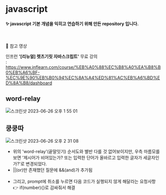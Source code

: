 # javascript
#### ✨ javascript 기본 개념을 익히고 연습하기 위해 만든 repository 입니다.
<br />
<br />
📌 참고 영상
<p></p>

인프런 **'[리뉴얼] 렛츠기릿 자바스크립트'** 무료 강의<br />
: https://www.inflearn.com/course/%EB%A0%88%EC%B8%A0%EA%B8%B0%EB%A6%BF-%EC%9E%90%EB%B0%94%EC%8A%A4%ED%81%AC%EB%A6%BD%ED%8A%B8/dashboard

## word-relay
![스크린샷 2023-06-26 오후 1 55 01](https://github.com/bmr03016/javascript/assets/115970361/0a640b73-bbfc-4214-ad35-623ec2d24256)
<br />
## 쿵쿵따
![스크린샷 2023-06-26 오후 2 31 08](https://github.com/bmr03016/javascript/assets/115970361/49e56aba-29b3-40b0-b058-690cb2e3e76b)
<ul>
  <li>위의 'word-relay'(끝말잇기) 순서도와 별반 다를 것 없어보이지만, 우측 마름모를 보면 '제시어가 비어있는가? 또는 입력한 단어가 올바르고 입력한 글자가 세글자인가?'로 변경되었다.</li>
  <li>||(or)만 존재했던 질문에 &&(and)가 추가됨</li><br />
  <li>그리고, prompt에 취소를 누르면 다음 코드가 실행되지 않게 해달라는 요청사항 👉 if(number){}로 감싸줘서 해결</li>
</ul>
